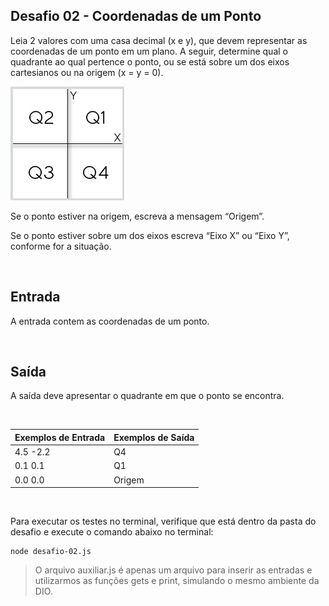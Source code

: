 ## Desafio 02 - Coordenadas de um Ponto
Leia 2 valores com uma casa decimal (x e y), que devem representar as coordenadas de um ponto em um plano. A seguir, determine qual o quadrante ao qual pertence o ponto, ou se está sobre um dos eixos cartesianos ou na origem (x = y = 0).

<img src="./img/img-01.jpg">

Se o ponto estiver na origem, escreva a mensagem “Origem”.

Se o ponto estiver sobre um dos eixos escreva “Eixo X” ou “Eixo Y”, conforme for a situação.

<br>

## Entrada
A entrada contem as coordenadas de um ponto.

<br>

## Saída
A saída deve apresentar o quadrante em que o ponto se encontra.

<br>

<table>
    <thead>
        <tr>
            <th>Exemplos de Entrada</th>
            <th>Exemplos de Saída</th>
        </tr>
    </thead>
    <tbody>
        <tr>
            <td>4.5 -2.2</td>
            <td>Q4</td>
        </tr>
        <tr>
            <td>0.1 0.1</td>
            <td>Q1</td>
        </tr>
        <tr>
            <td>0.0 0.0</td>
            <td>Origem</td>
        </tr>
    </tbody>
</table>

<br>

Para executar os testes no terminal, verifique que está dentro da pasta do desafio e execute o comando abaixo no terminal:
```
node desafio-02.js
```

> O arquivo auxiliar.js é apenas um arquivo para inserir as entradas e utilizarmos as funções gets e print, simulando o mesmo ambiente da DIO.